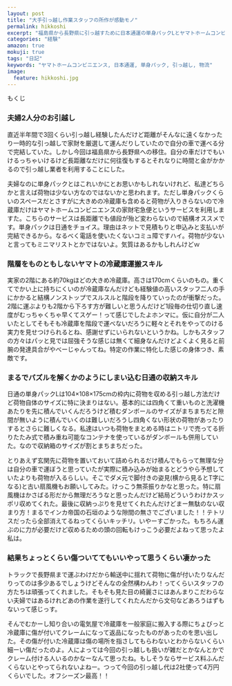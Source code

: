 ```yaml
---
layout: post
title: "大手引っ越し作業スタッフの所作が感動モノ"
permalink: hikkoshi
excerpt: "福島県から長野県に引っ越すために日本通運の単身パックLとヤマトホームコンビニエンスの家財宅急便を利用しました。まるで魔力でも使っているかのような運搬スキルに脱帽するばかりでございました。"
categories: "経験"
amazon: true
mokuji: true
tags: "日記"
keywords: "ヤマトホームコンビニエンス, 日本通運, 単身パック, 引っ越し, 物流"
image:
  feature: hikkoshi.jpg
---
```


<div id="mokuji"><span>もくじ</span></div>

### 夫婦2人分のお引越し

直近半年間で3回くらい引っ越し経験したんだけど距離がそんなに遠くなかったり一時的な引っ越しで家財を厳選して運んだりしていたので自分の車で運べる分で完結していた。しかし今回は福島県から長野県への移住。自分の車だけでもいけるっちゃいけるけど長距離なだけに何往復もするとそれなりに時間と金がかかるので引っ越し業者を利用することにした。

夫婦なのに単身パックとはこれいかにとお思いかもしれないけれど、私達どちらかと言えば荷物は少ない方なのではないかと思われます。ただし単身パックくらいのスペースだとさすがに大きめの冷蔵庫も含めると荷物が入りきらないので冷蔵庫だけはヤマトホームコンビニエンスの家財宅急便というサービスを利用しますた。こちらのサービスは長距離でも値段が殆ど変わらないので結構オススメです。単身パックは日通をチョイス。理由はネットで見積もりと申込みと支払いが完結できるから。なるべく電話を使いたくないコミュ障ですハイ。荷物が少ないと言ってもミニマリストとかではないよ。気質はあるかもしれんけどｗ

### 階層をものともしないヤマトの冷蔵庫運搬スキル

実家の2階にある約70kgほどの大きめ冷蔵庫。高さは170cmくらいのもの。重くてでかい上に持ちにくいのが冷蔵庫なんだけども経験値の高いスタッフ二人の手にかかると結構ノンストップでスルスルと階段を降りていったのが衝撃だった。2階に運ぶよりも2階から下ろす方が難しいと思うんだけど1段毎の仕切り直し速度がむっちゃくちゃ早くてスゲー！って感じでしたよホンマに。仮に自分が二人いたとしてそもそも冷蔵庫を階段で運べないだろうに軽々とそれをやってのける実力を見せつけられるとね、感謝せずにいられないというかね。しかもスタッフの方々はパッと見では屈強そうな感じは無くて細身なんだけどよくよく見ると前腕の発達具合がやべーじゃんってね。特定の作業に特化した感じの身体つき、素敵です。

### まるでパズルを解くかのようにしまい込む日通の収納スキル

日通の単身パックLは104×108×175cmの枠内に荷物を収める引っ越し方法だけど荷物自体のサイズに特に決まりはない。基本的には四角くて重いものと洗濯機あたりを先に積んでいくんだろうけど積むダンボールのサイズがまちまちだと隙間が無いように積んでいくのは難しいだろうし四角くない形状の荷物があったりするとさらに難しくなる。私達はいつも荷物をまとめる時はニトリで売ってる折りたたみ式で積み重ね可能なコンテナを使っているがダンボールも併用していた。なので収納箱のサイズが割とまちまちだった。

とりあえず玄関先に荷物を置いておいて詰められるだけ積んでもらって無理な分は自分の車で運ぼうと思っていたが実際に積み込みが始まるとどうやら予想していたよりも荷物が入るらしい。そこでダメ元で脚付きの姿見(横から見るとT字になる)と古い扇風機もお願いしてみた。けっこう無茶振りかなと思った。特に扇風機はかさばる形だから無理だろうなと思ったんだけど結局どういうわけかスッポリ収めてくれた。最後に収納っぷりを見せてくれたんだけどまー無駄のない収まり方！まるでインカ帝国の石垣のような隙間の無さでございました！！テトリスだったら全部消えてるねってくらいキッチリ。いやーすごかった。もちろん運ぶのに力が必要だけど収めるための頭の回転もけっこう必要だよねって思ったよ私は。

### 結果ちょっとくらい傷ついててもいいやって思うくらい凄かった

トラックで長野県まで運ぶわけだから輸送中に揺れて荷物に傷が付いたりなんだりってのは多少あるでしょうけどそんなの全然構わんわ！ってくらいスタッフの方たちは頑張ってくれました。そもそも見た目の綺麗さにはあんまりこだわらない夫婦ではあるけれどあの作業を遂行してくれたんだから文句などあろうはずもないって感じっす。

そんでむかーし知り合いの電気屋で冷蔵庫を一般家庭に搬入する際にちょびっと冷蔵庫に傷が付いてクレームになって返品になったものがあったのを思い出した。その傷が付いた冷蔵庫は傷の場所を指さしてもらわないとわからないくらい細ーい傷だったのよ。人によっては今回の引っ越しも扱いが雑だとかなんとかでクレーム付ける人いるのかなーなんて思ったね。もしそうならサービス料ふんだくらないとやってられないよねー。つって今回の引っ越し代は2社使って4万円くらいでした。オフシーズン最高！！
<!--stackedit_data:
eyJoaXN0b3J5IjpbLTgxNDYxMjY2OV19
-->